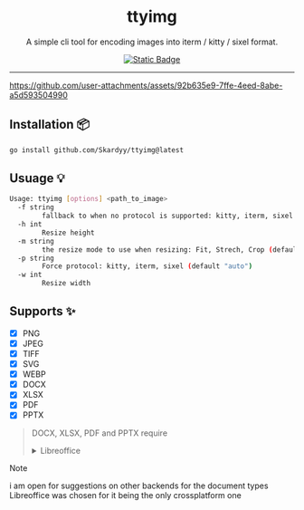 <h1 align="center">ttyimg</h1>  
<p align="center">A simple cli tool for encoding images into iterm / kitty / sixel format.</p> 
<div align="center">
    
[![Static Badge](https://img.shields.io/badge/go.dev-00ADD8?style=flat&logo=go&logoColor=00ADD8&label=find%20at&labelColor=15161b)](https://pkg.go.dev/github.com/Skardyy/ttyimg)
</div>

---
https://github.com/user-attachments/assets/92b635e9-7ffe-4eed-8abe-a5d593504990

## Installation 📦
```sh
go install github.com/Skardyy/ttyimg@latest
```

## Usuage 💡  
```sh
Usage: ttyimg [options] <path_to_image>
  -f string
        fallback to when no protocol is supported: kitty, iterm, sixel (default "none")
  -h int
        Resize height
  -m string
        the resize mode to use when resizing: Fit, Strech, Crop (default "Fit")
  -p string
        Force protocol: kitty, iterm, sixel (default "auto")
  -w int
        Resize width
```

## Supports ✨  
- [X] PNG  
- [X] JPEG  
- [X] TIFF  
- [X] SVG  
- [X] WEBP  
- [X] DOCX  
- [X] XLSX  
- [X] PDF  
- [X] PPTX  

> DOCX, XLSX, PDF and PPTX require
><details>
>  <summary>Libreoffice</summary>
> 
>  ```txt
>    make sure its installed and in your path  
>    * windows: in windows its called soffice and should be in C:\Program Files\LibreOffice\program 
>    * linux: should add it to path automatically
>  ```
> </details>

> [!Note]  
> i am open for suggestions on other backends for the document types  
> Libreoffice was chosen for it being the only crossplatform one  
